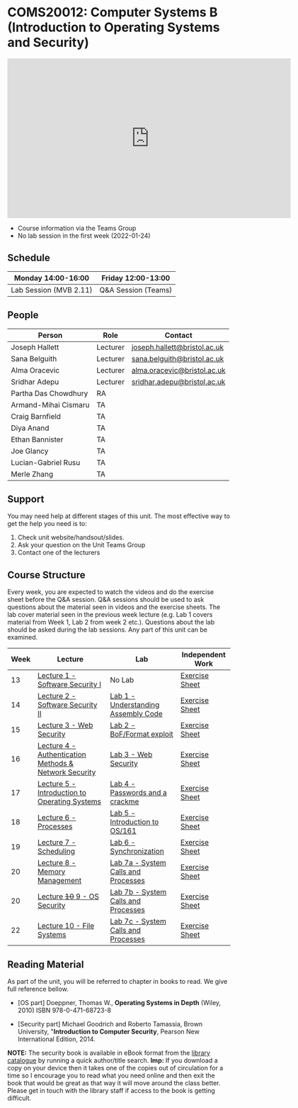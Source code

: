 # COMS20012: Computer Systems B (Introduction to Operating Systems and Security)


<iframe width="640" height="360" src="https://web.microsoftstream.com/embed/video/d1571fe1-f7c7-4538-acb0-599ed081318e?autoplay=false&showinfo=true" allowfullscreen style="border:none;"></iframe>

- Course information via the Teams Group
- No lab session in the first week (2022-01-24)

## Schedule

| Monday 14:00-16:00     | Friday 12:00-13:00  |
|------------------------|---------------------|
| Lab Session (MVB 2.11) | Q&A Session (Teams) |

## People

| Person               | Role     | Contact                      |
|----------------------|----------|------------------------------|
| Joseph Hallett       | Lecturer | joseph.hallett@bristol.ac.uk |
| Sana Belguith        | Lecturer | sana.belguith@bristol.ac.uk  |
| Alma Oracevic        | Lecturer | alma.oracevic@bristol.ac.uk  |
| Sridhar Adepu        | Lecturer | sridhar.adepu@bristol.ac.uk  |
| Partha Das Chowdhury | RA       |                              |
| Armand-Mihai Cismaru | TA       |                              |
| Craig Barnfield      | TA       |                              |
| Diya Anand           | TA       |                              |
| Ethan Bannister      | TA       |                              |
| Joe Glancy           | TA       |                              |
| Lucian-Gabriel Rusu  | TA       |                              |
| Merle Zhang          | TA       |                              |

## Support

You may need help at different stages of this unit.
The most effective way to get the help you need is to:

1. Check unit website/handsout/slides.
2. Ask your question on the Unit Teams Group
3. Contact one of the lecturers

## Course Structure

Every week, you are expected to watch the videos and do the exercise sheet before the Q&A session.
Q&A sessions should be used to ask questions about the material seen in videos and the exercise sheets.
The lab cover material seen in the previous week lecture (e.g. Lab 1 covers material from Week 1, Lab 2 from week 2 etc.).
Questions about the lab should be asked during the lab sessions.
Any part of this unit can be examined.

| Week | Lecture | Lab | Independent Work |
|------|---------|-----|------------------|
| 13 | [Lecture 1 - Software Security I](lectures/LECTURE1.md) | No Lab | [Exercise Sheet](exercises/EXERCISES1.md) |
| 14 | [Lecture 2 - Software Security II](lectures/LECTURE2.md) | [Lab 1 - Understanding Assembly Code](labs/LAB1.md) | [Exercise Sheet](exercises/EXERCISES2.md) | 
| 15 | [Lecture 3 - Web Security](lectures/LECTURE3.md) | [Lab 2 - BoF/Format exploit](labs/LAB2.md) | [Exercise Sheet](exercises/EXERCISES3.md) |
| 16 | [Lecture 4 - Authentication Methods & Network Security](lectures/LECTURE4.md) | [Lab 3 - Web Security](labs/LAB3.md) | [Exercise Sheet](exercises/EXERCISES4.md) |
| 17 | [Lecture 5 - Introduction to Operating Systems](lectures/LECTURE5.md) | [Lab 4 - Passwords and a crackme](labs/LAB4.md) | [Exercise Sheet](exercises/EXERCISES5.md) |
| 18 | [Lecture 6 - Processes](lectures/LECTURE6.md) | [Lab 5 - Introduction to OS/161](labs/LAB5.md) | [Exercise Sheet](exercises/EXERCISES6.md) |
| 19 | [Lecture 7 - Scheduling](lectures/LECTURE7.md) | [Lab 6 - Synchronization](labs/LAB6.md) | [Exercise Sheet](exercises/EXERCISES7.md) |
| 20 | [Lecture 8 - Memory Management](lectures/LECTURE8.md) | [Lab 7a - System Calls and Processes](labs/LAB7.md) | [Exercise Sheet](exercises/EXERCISES8.md) |
| 20 | [Lecture ~~10~~ 9 - OS Security](lectures/LECTURE10.md) | [Lab 7b - System Calls and Processes](labs/LAB7.md) | [Exercise Sheet](exercises/EXERCISES10.md) |
| 22 | [Lecture 10 - File Systems](lectures/LECTURE9.md) | [Lab 7c - System Calls and Processes](labs/LAB7.md) | [Exercise Sheet](exercises/EXERCISES9.md) |


<!--
| 20 | [Lecture 7 - Scheduling](lectures/LECTURE7.md) | [Lab 6 - Synchronization](labs/LAB6.md) | [Exercise Sheet](exercises/EXERCISES7.md) |
| Break | Easter Break | Easter Break | Easter Break |
| 24 | Revision Week | Revision Week | Revision Week |
-->

## Reading Material

As part of the unit, you will be referred to chapter in books to read.
We give full reference bellow.

- [OS part] Doeppner, Thomas W., **Operating Systems in Depth** (Wiley, 2010) ISBN 978-0-471-68723-8

- [Security part] Michael Goodrich and Roberto Tamassia, Brown University, "**Introduction to Computer Security**, Pearson New International Edition, 2014.

**NOTE:** The security book is available in eBook format from the [library catalogue](http://www.bris.ac.uk/library/) by running a quick author/title search. **Imp:** If you download a copy on your device then it takes one of the copies out of circulation for a time so I encourage you to read what you need online and then exit the book that would be great as that way it will move around the class better. Please get in touch with the library staff if access to the book is getting difficult.
